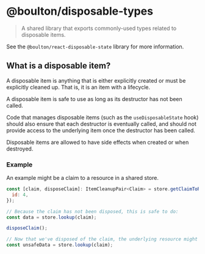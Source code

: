 # @boulton/disposable-types

> A shared library that exports commonly-used types related to disposable items.

See the `@boulton/react-disposable-state` library for more information.

## What is a disposable item?

A disposable item is anything that is either explicitly created or must be explicitly cleaned up. That is, it is an item with a lifecycle.

A disposable item is safe to use as long as its destructor has not been called.

Code that manages disposable items (such as the `useDisposableState` hook) should also ensure that each destructor is eventually called, and should not provide access to the underlying item once the destructor has been called.

Disposable items are allowed to have side effects when created or when destroyed.

### Example

An example might be a claim to a resource in a shared store.

```js
const [claim, disposeClaim]: ItemCleanupPair<Claim> = store.getClaimToResource({
  id: 4,
});

// Because the claim has not been disposed, this is safe to do:
const data = store.lookup(claim);

disposeClaim();

// Now that we've disposed of the claim, the underlying resource might have been removed from the store, so the following is not safe:
const unsafeData = store.lookup(claim);
```

